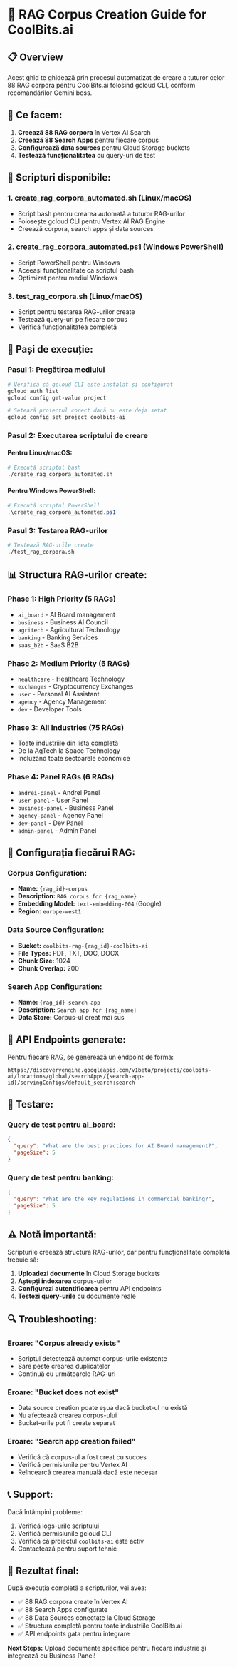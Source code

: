 # 🚀 RAG Corpus Creation Guide for CoolBits.ai

## 📋 **Overview**

Acest ghid te ghidează prin procesul automatizat de creare a tuturor celor 88 RAG corpora pentru CoolBits.ai folosind gcloud CLI, conform recomandărilor Gemini boss.

## 🎯 **Ce facem:**

1. **Creează 88 RAG corpora** în Vertex AI Search
2. **Creează 88 Search Apps** pentru fiecare corpus
3. **Configurează data sources** pentru Cloud Storage buckets
4. **Testează funcționalitatea** cu query-uri de test

## 📁 **Scripturi disponibile:**

### **1. create_rag_corpora_automated.sh** (Linux/macOS)
- Script bash pentru crearea automată a tuturor RAG-urilor
- Folosește gcloud CLI pentru Vertex AI RAG Engine
- Creează corpora, search apps și data sources

### **2. create_rag_corpora_automated.ps1** (Windows PowerShell)
- Script PowerShell pentru Windows
- Aceeași funcționalitate ca scriptul bash
- Optimizat pentru mediul Windows

### **3. test_rag_corpora.sh** (Linux/macOS)
- Script pentru testarea RAG-urilor create
- Testează query-uri pe fiecare corpus
- Verifică funcționalitatea completă

## 🚀 **Pași de execuție:**

### **Pasul 1: Pregătirea mediului**

```bash
# Verifică că gcloud CLI este instalat și configurat
gcloud auth list
gcloud config get-value project

# Setează proiectul corect dacă nu este deja setat
gcloud config set project coolbits-ai
```

### **Pasul 2: Executarea scriptului de creare**

#### **Pentru Linux/macOS:**
```bash
# Execută scriptul bash
./create_rag_corpora_automated.sh
```

#### **Pentru Windows PowerShell:**
```powershell
# Execută scriptul PowerShell
.\create_rag_corpora_automated.ps1
```

### **Pasul 3: Testarea RAG-urilor**

```bash
# Testează RAG-urile create
./test_rag_corpora.sh
```

## 📊 **Structura RAG-urilor create:**

### **Phase 1: High Priority (5 RAGs)**
- `ai_board` - AI Board management
- `business` - Business AI Council
- `agritech` - Agricultural Technology
- `banking` - Banking Services
- `saas_b2b` - SaaS B2B

### **Phase 2: Medium Priority (5 RAGs)**
- `healthcare` - Healthcare Technology
- `exchanges` - Cryptocurrency Exchanges
- `user` - Personal AI Assistant
- `agency` - Agency Management
- `dev` - Developer Tools

### **Phase 3: All Industries (75 RAGs)**
- Toate industriile din lista completă
- De la AgTech la Space Technology
- Incluzând toate sectoarele economice

### **Phase 4: Panel RAGs (6 RAGs)**
- `andrei-panel` - Andrei Panel
- `user-panel` - User Panel
- `business-panel` - Business Panel
- `agency-panel` - Agency Panel
- `dev-panel` - Dev Panel
- `admin-panel` - Admin Panel

## 🔧 **Configurația fiecărui RAG:**

### **Corpus Configuration:**
- **Name:** `{rag_id}-corpus`
- **Description:** `RAG corpus for {rag_name}`
- **Embedding Model:** `text-embedding-004` (Google)
- **Region:** `europe-west1`

### **Data Source Configuration:**
- **Bucket:** `coolbits-rag-{rag_id}-coolbits-ai`
- **File Types:** PDF, TXT, DOC, DOCX
- **Chunk Size:** 1024
- **Chunk Overlap:** 200

### **Search App Configuration:**
- **Name:** `{rag_id}-search-app`
- **Description:** `Search app for {rag_name}`
- **Data Store:** Corpus-ul creat mai sus

## 📝 **API Endpoints generate:**

Pentru fiecare RAG, se generează un endpoint de forma:
```
https://discoveryengine.googleapis.com/v1beta/projects/coolbits-ai/locations/global/searchApps/{search-app-id}/servingConfigs/default_search:search
```

## 🧪 **Testare:**

### **Query de test pentru ai_board:**
```json
{
  "query": "What are the best practices for AI Board management?",
  "pageSize": 5
}
```

### **Query de test pentru banking:**
```json
{
  "query": "What are the key regulations in commercial banking?",
  "pageSize": 5
}
```

## ⚠️ **Notă importantă:**

Scripturile creează structura RAG-urilor, dar pentru funcționalitate completă trebuie să:

1. **Uploadezi documente** în Cloud Storage buckets
2. **Aștepți indexarea** corpus-urilor
3. **Configurezi autentificarea** pentru API endpoints
4. **Testezi query-urile** cu documente reale

## 🔍 **Troubleshooting:**

### **Eroare: "Corpus already exists"**
- Scriptul detectează automat corpus-urile existente
- Sare peste crearea duplicatelor
- Continuă cu următoarele RAG-uri

### **Eroare: "Bucket does not exist"**
- Data source creation poate eșua dacă bucket-ul nu există
- Nu afectează crearea corpus-ului
- Bucket-urile pot fi create separat

### **Eroare: "Search app creation failed"**
- Verifică că corpus-ul a fost creat cu succes
- Verifică permisiunile pentru Vertex AI
- Reîncearcă crearea manuală dacă este necesar

## 📞 **Support:**

Dacă întâmpini probleme:
1. Verifică logs-urile scriptului
2. Verifică permisiunile gcloud CLI
3. Verifică că proiectul `coolbits-ai` este activ
4. Contactează pentru suport tehnic

## 🎉 **Rezultat final:**

După execuția completă a scripturilor, vei avea:
- ✅ 88 RAG corpora create în Vertex AI
- ✅ 88 Search Apps configurate
- ✅ 88 Data Sources conectate la Cloud Storage
- ✅ Structura completă pentru toate industriile CoolBits.ai
- ✅ API endpoints gata pentru integrare

**Next Steps:** Upload documente specifice pentru fiecare industrie și integrează cu Business Panel!
